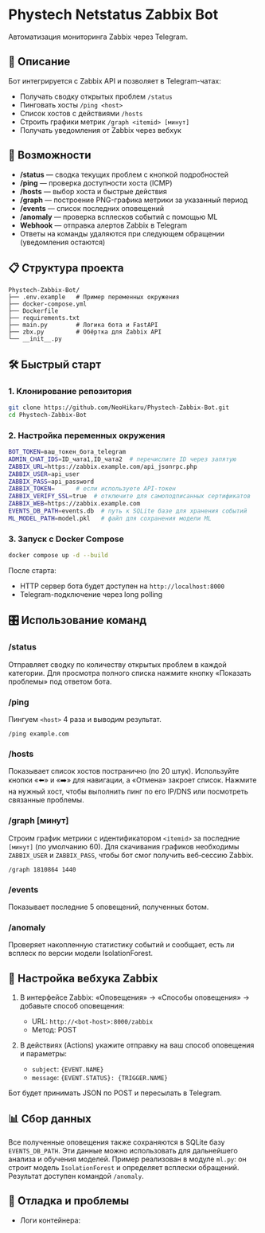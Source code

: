 # Phystech Netstatus Zabbix Bot

Автоматизация мониторинга Zabbix через Telegram.

## 📖 Описание

Бот интегрируется с Zabbix API и позволяет в Telegram-чатах:

* Получать сводку открытых проблем `/status`
* Пинговать хосты `/ping <host>`
* Список хостов с действиями `/hosts`
* Строить графики метрик `/graph <itemid> [минут]`
* Получать уведомления от Zabbix через вебхук

## 🚀 Возможности

* **/status** — сводка текущих проблем с кнопкой подробностей
* **/ping** — проверка доступности хоста (ICMP)
* **/hosts** — выбор хоста и быстрые действия
* **/graph** — построение PNG-графика метрики за указанный период
* **/events** — список последних оповещений
* **/anomaly** — проверка всплесков событий с помощью ML
* **Webhook** — отправка алертов Zabbix в Telegram
* Ответы на команды удаляются при следующем обращении (уведомления остаются)

## 📋 Структура проекта

```
Phystech-Zabbix-Bot/
├── .env.example   # Пример переменных окружения
├── docker-compose.yml
├── Dockerfile
├── requirements.txt
├── main.py        # Логика бота и FastAPI
├── zbx.py         # Обёртка для Zabbix API
└── __init__.py
```

## 🛠️ Быстрый старт

### 1. Клонирование репозитория

```bash
git clone https://github.com/NeoHikaru/Phystech-Zabbix-Bot.git
cd Phystech-Zabbix-Bot
```

### 2. Настройка переменных окружения
```bash
BOT_TOKEN=ваш_токен_бота_telegram
ADMIN_CHAT_IDS=ID_чата1,ID_чата2  # перечислите ID через запятую
ZABBIX_URL=https://zabbix.example.com/api_jsonrpc.php
ZABBIX_USER=api_user
ZABBIX_PASS=api_password
ZABBIX_TOKEN=      # если используете API-токен
ZABBIX_VERIFY_SSL=true  # отключите для самоподписанных сертификатов
ZABBIX_WEB=https://zabbix.example.com
EVENTS_DB_PATH=events.db  # путь к SQLite базе для хранения событий
ML_MODEL_PATH=model.pkl   # файл для сохранения модели ML
```

### 3. Запуск с Docker Compose

```bash
docker compose up -d --build
```

После старта:

* HTTP сервер бота будет доступен на `http://localhost:8000`
* Telegram-подключение через long polling

## 🎛️ Использование команд

### /status

Отправляет сводку по количеству открытых проблем в каждой категории. Для просмотра полного списка нажмите кнопку «Показать проблемы» под ответом бота.

### /ping <host>

Пингуем `<host>` 4 раза и выводим результат.

```text
/ping example.com
```

### /hosts

Показывает список хостов постранично (по 20 штук). Используйте кнопки «⬅️» и «➡️» для навигации, а «Отмена» закроет список. Нажмите на нужный хост, чтобы выполнить пинг по его IP/DNS или посмотреть связанные проблемы.

### /graph <itemid> \[минут]

Строим график метрики с идентификатором `<itemid>` за последние `[минут]` (по умолчанию 60).
Для скачивания графиков необходимы `ZABBIX_USER` и `ZABBIX_PASS`, чтобы бот смог
получить веб‑сессию Zabbix.

```text
/graph 1810864 1440
```

### /events

Показывает последние 5 оповещений, полученных ботом.

### /anomaly

Проверяет накопленную статистику событий и сообщает,
есть ли всплеск по версии модели IsolationForest.

## 🔧 Настройка вебхука Zabbix

1. В интерфейсе Zabbix: «Оповещения» → «Способы оповещения» → добавьте способ оповещения:

   * URL: `http://<bot-host>:8000/zabbix`
   * Метод: POST
2. В действиях (Actions) укажите отправку на ваш способ оповещения и параметры:

   * `subject`: `{EVENT.NAME}`
   * `message`: `{EVENT.STATUS}: {TRIGGER.NAME}`

Бот будет принимать JSON по POST и пересылать в Telegram.

## 📊 Сбор данных

Все полученные оповещения также сохраняются в SQLite базу `EVENTS_DB_PATH`.
Эти данные можно использовать для дальнейшего анализа и обучения моделей.
Пример реализован в модуле `ml.py`: он строит модель
`IsolationForest` и определяет всплески обращений. Результат
доступен командой `/anomaly`.

## 🐞 Отладка и проблемы

* Логи контейнера:
